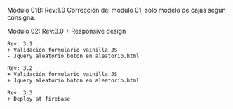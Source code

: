 Módulo 01B:
	Rev:1.0
	Corrección del módulo 01, solo modelo de cajas según consigna.


Módulo 02:
	Rev:3.0
	+ Responsive design
	
	Rev: 3.1
	+ Validación formulario vainilla JS
	- Jquery aleatorio boton en aleatorio.html
	
	Rev: 3.2
	+ Validación formulario vainilla JS
	+ Jquery aleatorio boton en aleatorio.html
	
	Rev: 3.3
	+ Deploy at firebase







